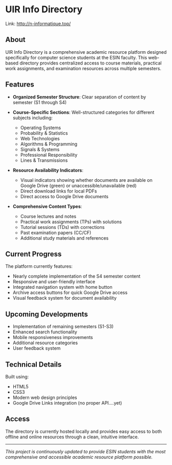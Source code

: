 # UIR Info Directory
Link: http://n-informatique.top/

## About
UIR Info Directory is a comprehensive academic resource platform designed specifically for computer science students at the ESIN faculty. This web-based directory provides centralized access to course materials, practical work assignments, and examination resources across multiple semesters.

## Features
- **Organized Semester Structure**: Clear separation of content by semester (S1 through S4)
- **Course-Specific Sections**: Well-structured categories for different subjects including:
  - Operating Systems
  - Probability & Statistics
  - Web Technologies
  - Algorithms & Programming
  - Signals & Systems
  - Professional Responsibility
  - Lines & Transmissions

- **Resource Availability Indicators**: 
  - Visual indicators showing whether documents are available on Google Drive (green) or unaccessible/unavailable (red)
  - Direct download links for local PDFs
  - Direct access to Google Drive documents

- **Comprehensive Content Types**:
  - Course lectures and notes
  - Practical work assignments (TPs) with solutions
  - Tutorial sessions (TDs) with corrections
  - Past examination papers (CC/CF)
  - Additional study materials and references

## Current Progress
The platform currently features:
- Nearly complete implementation of the S4 semester content
- Responsive and user-friendly interface
- Integrated navigation system with home button
- Archive access buttons for quick Google Drive access
- Visual feedback system for document availability

## Upcoming Developments
- Implementation of remaining semesters (S1-S3)
- Enhanced search functionality
- Mobile responsiveness improvements
- Additional resource categories
- User feedback system

## Technical Details
Built using:
- HTML5
- CSS3
- Modern web design principles
- Google Drive Links integration (no proper API....yet)

## Access
The directory is currently hosted locally and provides easy access to both offline and online resources through a clean, intuitive interface.

---
*This project is continuously updated to provide ESIN students with the most comprehensive and accessible academic resource platform possible.*
